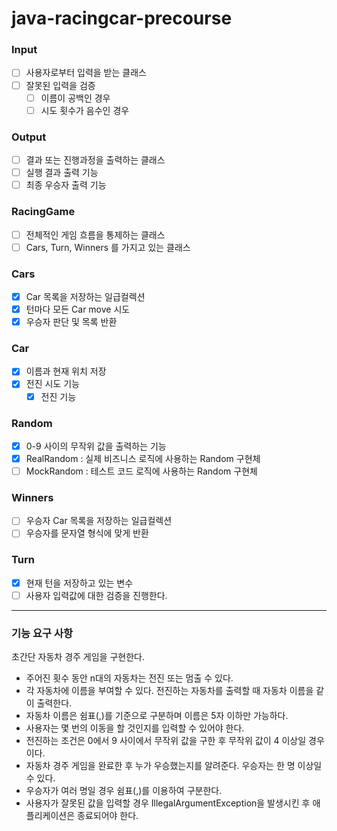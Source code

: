 # java-racingcar-precourse

### Input
- [ ] 사용자로부터 입력을 받는 클래스
- [ ] 잘못된 입력을 검증
  - [ ] 이름이 공백인 경우
  - [ ] 시도 횟수가 음수인 경우

### Output
- [ ] 결과 또는 진행과정을 출력하는 클래스
- [ ] 실행 결과 출력 기능
- [ ] 최종 우승자 출력 기능

### RacingGame
- [ ] 전체적인 게임 흐름을 통제하는 클래스
- [ ] Cars, Turn, Winners 를 가지고 있는 클래스

### Cars
- [x] Car 목록을 저장하는 일급컬렉션
- [x] 턴마다 모든 Car move 시도
- [x] 우승자 판단 및 목록 반환

### Car
- [x] 이름과 현재 위치 저장
- [x] 전진 시도 기능
  - [x] 전진 기능

### Random
- [x] 0-9 사이의 무작위 값을 출력하는 기능
- [x] RealRandom : 실제 비즈니스 로직에 사용하는 Random 구현체
- [ ] MockRandom : 테스트 코드 로직에 사용하는 Random 구현체

### Winners
- [ ] 우승자 Car 목록을 저장하는 일급컬렉션
- [ ] 우승자를 문자열 형식에 맞게 반환

### Turn
- [x] 현재 턴을 저장하고 있는 변수
- [ ] 사용자 입력값에 대한 검증을 진행한다.

--- 

### 기능 요구 사항
초간단 자동차 경주 게임을 구현한다.

* 주어진 횟수 동안 n대의 자동차는 전진 또는 멈출 수 있다.
* 각 자동차에 이름을 부여할 수 있다. 전진하는 자동차를 출력할 때 자동차 이름을 같이 출력한다.
* 자동차 이름은 쉼표(,)를 기준으로 구분하며 이름은 5자 이하만 가능하다.
* 사용자는 몇 번의 이동을 할 것인지를 입력할 수 있어야 한다.
* 전진하는 조건은 0에서 9 사이에서 무작위 값을 구한 후 무작위 값이 4 이상일 경우이다.
* 자동차 경주 게임을 완료한 후 누가 우승했는지를 알려준다. 우승자는 한 명 이상일 수 있다.
* 우승자가 여러 명일 경우 쉼표(,)를 이용하여 구분한다.
* 사용자가 잘못된 값을 입력할 경우 IllegalArgumentException을 발생시킨 후 애플리케이션은 종료되어야 한다.
